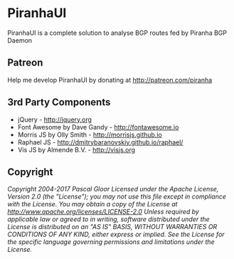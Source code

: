 # PiranhaUI
PiranhaUI is a complete solution to analyse BGP routes fed by Piranha BGP Daemon

## Patreon

Help me develop PiranhaUI by donating at http://patreon.com/piranha

## 3rd Party Components

* jQuery - http://jquery.org
* Font Awesome by Dave Gandy - http://fontawesome.io
* Morris JS by Olly Smith - http://morrisjs.github.io
* Raphael JS - http://dmitrybaranovskiy.github.io/raphael/
* Vis JS by Almende B.V. - http://visjs.org

## Copyright

*Copyright 2004-2017 Pascal Gloor*
*Licensed under the Apache License, Version 2.0 (the "License"); you may not use this file except in compliance with the License. You may obtain a copy of the License at http://www.apache.org/licenses/LICENSE-2.0*
*Unless required by applicable law or agreed to in writing, software distributed under the License is distributed on an "AS IS" BASIS, WITHOUT WARRANTIES OR CONDITIONS OF ANY KIND, either express or implied. See the License for the specific language governing permissions and limitations under the License.*
